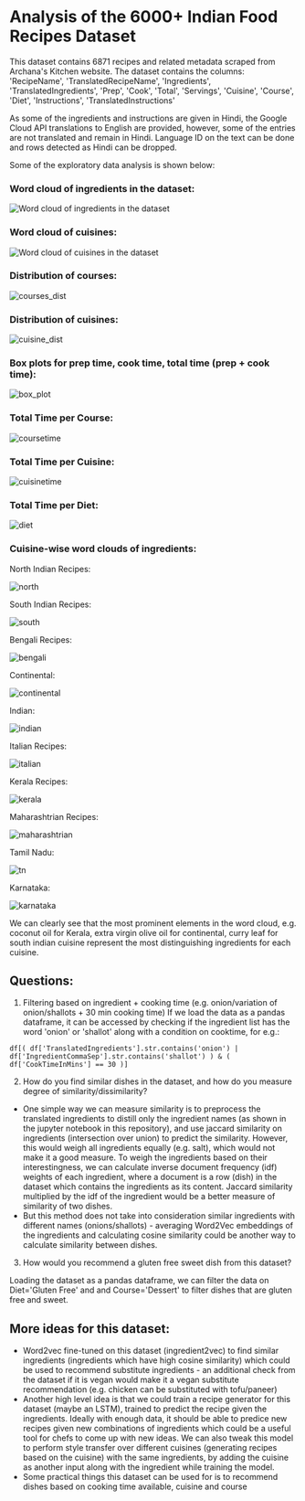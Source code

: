 # Analysis of the 6000+ Indian Food Recipes Dataset

This dataset contains 6871 recipes and related metadata scraped from Archana's Kitchen website. 
The dataset contains the columns: 'RecipeName', 'TranslatedRecipeName', 'Ingredients', 'TranslatedIngredients', 'Prep', 'Cook', 'Total', 'Servings', 'Cuisine', 'Course', 'Diet', 'Instructions', 'TranslatedInstructions'

As some of the ingredients and instructions are given in Hindi, the Google Cloud API translations to English are provided, however, some of the entries are not translated and remain in Hindi. Language ID on the text can be done and rows detected as Hindi can be dropped. 

Some of the exploratory data analysis is shown below:

### Word cloud of ingredients in the dataset:

![Word cloud of ingredients in the dataset](imgs/ingredient_wordcloud.png)

### Word cloud of cuisines:

![Word cloud of cuisines in the dataset](imgs/cuisine_wordcloud.png)

### Distribution of courses:

![courses_dist](imgs/course_distribution.png)

### Distribution of cuisines:

![cuisine_dist](imgs/cuisine_distribution.png)

### Box plots for prep time, cook time, total time (prep + cook time):

![box_plot](imgs/box_plots.png)

### Total Time per Course:

![coursetime](imgs/tot_time_per_course.png)

### Total Time per Cuisine:

![cuisinetime](imgs/tot_time_per_cuisine.png)

### Total Time per Diet:

![diet](imgs/tot_time_per_diet.png)

### Cuisine-wise word clouds of ingredients:

North Indian Recipes:

![north](imgs/cuisine_wordclouds/north_indian_wordcloud.png)

South Indian Recipes:

![south](imgs/cuisine_wordclouds/south_indian_wordcloud.png)

Bengali Recipes:

![bengali](imgs/cuisine_wordclouds/bengali_wordcloud.png)

Continental:

![continental](imgs/cuisine_wordclouds/continental_cuisine_wordcloud.png)

Indian:

![indian](imgs/cuisine_wordclouds/indian_cuisine_wordcloud.png)

Italian Recipes:

![italian](imgs/cuisine_wordclouds/italian_wordcloud.png)

Kerala Recipes:

![kerala](imgs/cuisine_wordclouds/kerala_wordcloud.png)

Maharashtrian Recipes:

![maharashtrian](imgs/cuisine_wordclouds/maharashtrian_wordcloud.png)

Tamil Nadu:

![tn](imgs/cuisine_wordclouds/tn_wordcloud.png)

Karnataka:

![karnataka](imgs/cuisine_wordclouds/karnataka_wordcloud.png)

We can clearly see that the most prominent elements in the word cloud, e.g. coconut oil for Kerala, extra virgin olive oil for continental, curry leaf for south indian cuisine represent the most distinguishing ingredients for each cuisine.

## Questions:
1. Filtering based on ingredient + cooking time (e.g. onion/variation of onion/shallots + 30 min cooking time)
If we load the data as a pandas dataframe, it can be accessed by checking if the ingredient list has the word 'onion' or 'shallot' along with a condition on cooktime, for e.g.:
```
df[( df['TranslatedIngredients'].str.contains('onion') | df['IngredientCommaSep'].str.contains('shallot') ) & ( df['CookTimeInMins'] == 30 )]
```
2. How do you find similar dishes in the dataset, and how do you measure degree of similarity/dissimilarity?

 - One simple way we can measure similarity is to preprocess the translated ingredients to distill only the ingredient names (as shown in the jupyter notebook in this repository), and use jaccard similarity on ingredients (intersection over union) to predict the similarity. However, this would weigh all ingredients equally (e.g. salt), which would not make it a good measure. To weigh the ingredients based on their interestingness, we can calculate inverse document frequency (idf) weights of each ingredient, where a document is a row (dish) in the dataset which contains the ingredients as its content. Jaccard similarity multiplied by the idf of the ingredient would be a better measure of similarity of two dishes.
 - But this method does not take into consideration similar ingredients with different names (onions/shallots) - averaging Word2Vec embeddings of the ingredients and calculating cosine similarity could be another way to calculate similarity between dishes.
3. How would you recommend a gluten free sweet dish from this dataset?

Loading the dataset as a pandas dataframe, we can filter the data on Diet='Gluten Free' and and Course='Dessert' to filter dishes that are gluten free and sweet. 

## More ideas for this dataset:
- Word2vec fine-tuned on this dataset (ingredient2vec) to find similar ingredients (ingredients which have high cosine similarity) 
which could be used to recommend substitute ingredients - an additional check from the dataset if it is vegan would make it a vegan substitute recommendation 
(e.g. chicken can be substituted with tofu/paneer) 
- Another high level idea is that we could train a recipe generator for this dataset (maybe an LSTM), trained to predict the recipe given the ingredients. Ideally with enough data, it should be able to predice new recipes given new combinations of ingredients which could be a useful tool for chefs to come up with new ideas. We can also tweak this model to perform style transfer over different cuisines (generating recipes based on the cuisine) with the same ingredients, by adding the cuisine as another input along with the ingredient while training the model. 
- Some practical things this dataset can be used for is to recommend dishes based on cooking time available, cuisine and course
